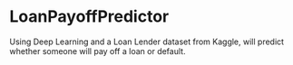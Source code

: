 # LoanPayoffPredictor
Using Deep Learning and a Loan Lender dataset from Kaggle, will predict whether someone will pay off a loan or default.
